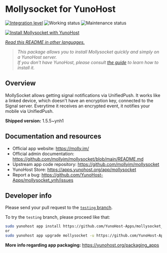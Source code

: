 <!--
N.B.: This README was automatically generated by <https://github.com/YunoHost/apps/tree/master/tools/readme_generator>
It shall NOT be edited by hand.
-->

# Mollysocket for YunoHost

[![Integration level](https://apps.yunohost.org/badge/integration/mollysocket)](https://ci-apps.yunohost.org/ci/apps/mollysocket/)
![Working status](https://apps.yunohost.org/badge/state/mollysocket)
![Maintenance status](https://apps.yunohost.org/badge/maintained/mollysocket)

[![Install Mollysocket with YunoHost](https://install-app.yunohost.org/install-with-yunohost.svg)](https://install-app.yunohost.org/?app=mollysocket)

*[Read this README in other languages.](./ALL_README.md)*

> *This package allows you to install Mollysocket quickly and simply on a YunoHost server.*  
> *If you don't have YunoHost, please consult [the guide](https://yunohost.org/install) to learn how to install it.*

## Overview

MollySocket allows getting signal notifications via UnifiedPush. It works like a linked device, which doesn't have an encryption key, connected to the Signal server. Everytime it receives an encrypted event, it notifies your mobile via UnifiedPush.


**Shipped version:** 1.5.5~ynh1
## Documentation and resources

- Official app website: <https://molly.im/>
- Official admin documentation: <https://github.com/mollyim/mollysocket/blob/main/README.md>
- Upstream app code repository: <https://github.com/mollyim/mollysocket>
- YunoHost Store: <https://apps.yunohost.org/app/mollysocket>
- Report a bug: <https://github.com/YunoHost-Apps/mollysocket_ynh/issues>

## Developer info

Please send your pull request to the [`testing` branch](https://github.com/YunoHost-Apps/mollysocket_ynh/tree/testing).

To try the `testing` branch, please proceed like that:

```bash
sudo yunohost app install https://github.com/YunoHost-Apps/mollysocket_ynh/tree/testing --debug
or
sudo yunohost app upgrade mollysocket -u https://github.com/YunoHost-Apps/mollysocket_ynh/tree/testing --debug
```

**More info regarding app packaging:** <https://yunohost.org/packaging_apps>
